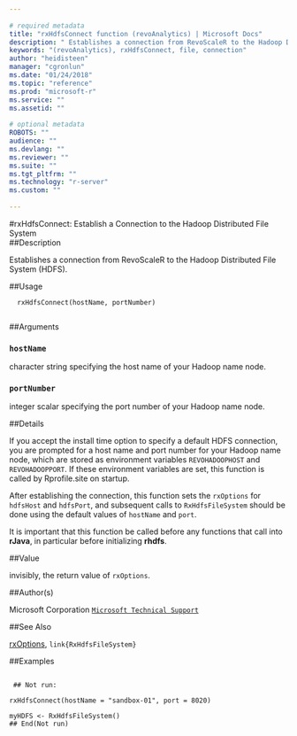 ```yaml
--- 
 
# required metadata 
title: "rxHdfsConnect function (revoAnalytics) | Microsoft Docs" 
description: " Establishes a connection from RevoScaleR to the Hadoop Distributed File System (HDFS).  " 
keywords: "(revoAnalytics), rxHdfsConnect, file, connection" 
author: "heidisteen" 
manager: "cgronlun" 
ms.date: "01/24/2018" 
ms.topic: "reference" 
ms.prod: "microsoft-r" 
ms.service: "" 
ms.assetid: "" 
 
# optional metadata 
ROBOTS: "" 
audience: "" 
ms.devlang: "" 
ms.reviewer: "" 
ms.suite: "" 
ms.tgt_pltfrm: "" 
ms.technology: "r-server" 
ms.custom: "" 
 
--- 
```

 
 
 #rxHdfsConnect:  Establish a Connection to the Hadoop Distributed File System  
 ##Description
 
Establishes a connection from RevoScaleR to the Hadoop Distributed
File System (HDFS). 
 
 
 ##Usage

```   
  rxHdfsConnect(hostName, portNumber)
 
```
 
 ##Arguments

   
    
 ### `hostName`
  character string specifying the host name of your Hadoop name node.  
  
    
 ### `portNumber`
  integer scalar specifying the port number of your Hadoop name node.  
  
 
 
 ##Details
 
If you accept the install time option to specify a default
HDFS connection, you are prompted for a host name and port number
for your Hadoop name node, which are stored as environment variables
`REVOHADOOPHOST` and `REVOHADOOPPORT`. If these environment
variables are set, this function is called by Rprofile.site on 
startup.

After establishing the connection, this function sets the
`rxOptions` for `hdfsHost` and `hdfsPort`, 
and subsequent calls to `RxHdfsFileSystem` should be done
using the default values of `hostName` and `port`.

It is important that this function be called 
before any functions that call into **rJava**, in particular
before initializing **rhdfs**.
 
 
 ##Value
 
invisibly, the return value of `rxOptions`.
 
 ##Author(s)
 
Microsoft Corporation [`Microsoft Technical Support`](https://go.microsoft.com/fwlink/?LinkID=698556&clcid=0x409)

 
 
 ##See Also
 
[rxOptions](rxOptions.md), `link{RxHdfsFileSystem}`
   
 ##Examples

 ```
   
  ## Not run:
 
rxHdfsConnect(hostName = "sandbox-01", port = 8020)

myHDFS <- RxHdfsFileSystem()
 ## End(Not run) 
  
 
```
 
 
 

